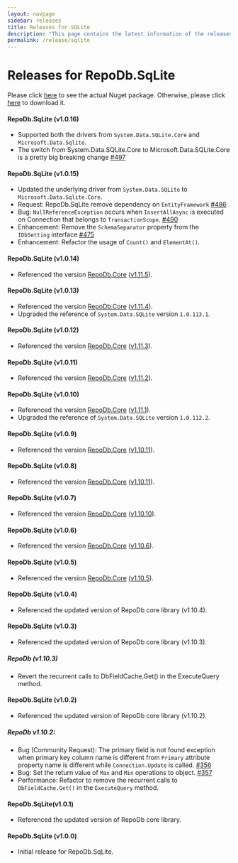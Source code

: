 ```yaml
---
layout: navpage
sidebar: releases
title: Releases for SQLite
description: "This page contains the latest information of the releases of RepoDb.SqLite library."
permalink: /release/sqlite
---
```


# Releases for RepoDb.SqLite

Please click [here](https://www.nuget.org/packages/RepoDb.SqLite) to see the actual Nuget package. Otherwise, please click [here](https://www.nuget.org/api/v2/package/RepoDb.SqLite) to download it.

#### RepoDb.SqLite (v1.0.16)

- Supported both the drivers from `System.Data.SQLite.Core` and `Microsoft.Data.Sqlite`.
- The switch from System.Data.SQLite.Core to Microsoft.Data.SQLite.Core is a pretty big breaking change [#497](https://github.com/mikependon/RepoDb/issues/497)


#### RepoDb.SqLite (v1.0.15)

- Updated the underlying driver from `System.Data.SQLite` to `Microsoft.Data.Sqlite.Core`.
- Request: RepoDb.SqLite remove dependency on `EntityFramework` [#486](https://github.com/mikependon/RepoDb/issues/486)
- Bug: `NullReferenceException` occurs when `InsertAllAsync` is executed on Connection that belongs to `TransactionScope`. [#490](https://github.com/mikependon/RepoDb/issues/490)
- Enhancement: Remove the `SchemaSeparator` property from the `IDbSetting` interface [#475](https://github.com/mikependon/RepoDb/issues/475)
- Enhancement: Refactor the usage of `Count()` and `ElementAt()`.


#### RepoDb.SqLite (v1.0.14)

- Referenced the version [RepoDb.Core](https://www.nuget.org/packages/RepoDb) ([v1.11.5](/release/core#repodb-v1115)).


#### RepoDb.SqLite (v1.0.13)

- Referenced the version [RepoDb.Core](https://www.nuget.org/packages/RepoDb) ([v1.11.4](/release/core#repodb-v1114)).
- Upgraded the reference of `System.Data.SQLite` version `1.0.113.1`.


#### RepoDb.SqLite (v1.0.12)

- Referenced the version [RepoDb.Core](https://www.nuget.org/packages/RepoDb) ([v1.11.3](/release/core#repodb-v1113)).


#### RepoDb.SqLite (v1.0.11)

- Referenced the version [RepoDb.Core](https://www.nuget.org/packages/RepoDb) ([v1.11.2](/release/core#repodb-v1112)).


#### RepoDb.SqLite (v1.0.10)

- Referenced the version [RepoDb.Core](https://www.nuget.org/packages/RepoDb) ([v1.11.1](/release/core#repodb-v1111)).
- Upgraded the reference of `System.Data.SQLite` version `1.0.112.2`.


#### RepoDb.SqLite (v1.0.9)

- Referenced the version [RepoDb.Core](https://www.nuget.org/packages/RepoDb) ([v1.10.11](/release/core#repodb-v11011)).


#### RepoDb.SqLite (v1.0.8)

- Referenced the version [RepoDb.Core](https://www.nuget.org/packages/RepoDb) ([v1.10.11](/release/core#repodb-v11011)).


#### RepoDb.SqLite (v1.0.7)

- Referenced the version [RepoDb.Core](https://www.nuget.org/packages/RepoDb) ([v1.10.10](/release/core#repodb-v11010)).


#### RepoDb.SqLite (v1.0.6)

- Referenced the version [RepoDb.Core](https://www.nuget.org/packages/RepoDb) ([v1.10.6](/release/core#repodb-v1106)).


#### RepoDb.SqLite (v1.0.5)

- Referenced the version [RepoDb.Core](https://www.nuget.org/packages/RepoDb) ([v1.10.5](/release/core#repodb-v1105)).


#### RepoDb.SqLite (v1.0.4)

- Referenced the updated version of RepoDb core library (v1.10.4).


#### RepoDb.SqLite (v1.0.3)

- Referenced the updated version of RepoDb core library (v1.10.3).


##### RepoDb (v1.10.3)

- Revert the recurrent calls to DbFieldCache.Get() in the ExecuteQuery method.


#### RepoDb.SqLite (v1.0.2)

- Referenced the updated version of RepoDb core library (v1.10.2).

##### RepoDb v1.10.2:

- Bug (Community Request): The primary field is not found exception when primary key column name is different from `Primary` attribute property name is different while `Connection.Update` is called. [#356](https://github.com/mikependon/RepoDb/issues/356)
- Bug: Set the return value of `Max` and `Min` operations to object. [#357](https://github.com/mikependon/RepoDb/issues/357)
- Performance: Refactor to remove the recurrent calls to `DbFieldCache.Get()` in the `ExecuteQuery` method.


#### RepoDb.SqLite(v1.0.1)

- Referenced the updated version of RepoDb core library.


#### RepoDb.SqLite (v1.0.0)

- Initial release for RepoDb.SqLite.
